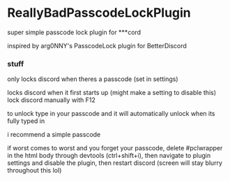 # ReallyBadPasscodeLockPlugin
super simple passcode lock plugin for ***cord

inspired by arg0NNY's PasscodeLock plugin for BetterDiscord


### stuff

only locks discord when theres a passcode (set in settings)

locks discord when it first starts up (might make a setting to disable this)
lock discord manually with F12

to unlock type in your passcode and it will automatically unlock when its fully typed in

i recommend a simple passcode

if worst comes to worst and you forget your passcode, delete #pclwrapper in the html body through devtools (ctrl+shift+i), then navigate to plugin settings and disable the plugin, then restart discord (screen will stay blurry throughout this lol)

